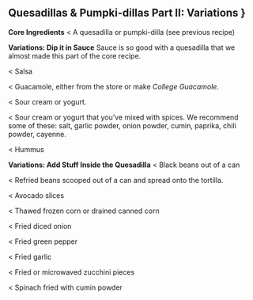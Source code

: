 ## Quesadillas & Pumpki-dillas Part II: Variations }

**Core Ingredients**
< A quesadilla or pumpki-dilla (see previous recipe)

**Variations: Dip it in Sauce**
Sauce is so good with a quesadilla that we almost made this part of the core
recipe.

< Salsa

< Guacamole, either from the store or make _College Guacamole._

< Sour cream or yogurt.

< Sour cream or yogurt that you’ve mixed with spices. We recommend
some of these: salt, garlic powder, onion powder, cumin, paprika, chili
powder, cayenne.

< Hummus

**Variations: Add Stuff Inside the Quesadilla**
< Black beans out of a can

< Refried beans scooped out of a can and spread onto the tortilla.

< Avocado slices

< Thawed frozen corn or drained canned corn

< Fried diced onion

< Fried green pepper

< Fried garlic

< Fried or microwaved zucchini pieces

< Spinach fried with cumin powder